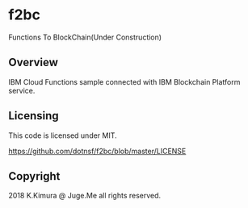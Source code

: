# f2bc

Functions To BlockChain(Under Construction)


## Overview

IBM Cloud Functions sample connected with IBM Blockchain Platform service.


## Licensing

This code is licensed under MIT.

https://github.com/dotnsf/f2bc/blob/master/LICENSE


## Copyright

2018 K.Kimura @ Juge.Me all rights reserved. 



